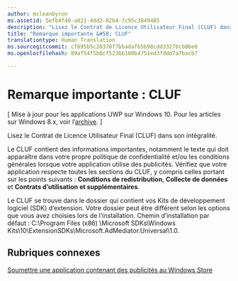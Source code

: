 ```yaml
---
author: mcleanbyron
ms.assetid: 5efb4f40-a021-4dd2-82b4-7c95c3849485
description: "Lisez le Contrat de Licence Utilisateur Final (CLUF) dans son intégralité pour connaître les informations importantes."
title: "Remarque importante &#58; CLUF"
translationtype: Human Translation
ms.sourcegitcommit: cf695b5c20378f7bbadafb5b98cdd3327bcb0be6
ms.openlocfilehash: 89af54f5b8cf52366100b4751ed37ddd7a7bacb7

---
```


# Remarque importante &#58; CLUF


\[ Mise à jour pour les applications UWP sur Windows 10. Pour les articles sur Windows 8.x, voir l’[archive](http://go.microsoft.com/fwlink/p/?linkid=619132). \]

Lisez le Contrat de Licence Utilisateur Final (CLUF) dans son intégralité.

Le CLUF contient des informations importantes, notamment le texte qui doit apparaître dans votre propre politique de confidentialité et/ou les conditions générales lorsque votre application utilise des publicités. Vérifiez que votre application respecte toutes les sections du CLUF, y compris celles portant sur les points suivants : **Conditions de redistribution**, **Collecte de données** et **Contrats d’utilisation et supplémentaires**.

Le CLUF se trouve dans le dossier qui contient vos Kits de développement logiciel (SDK) d’extension. Votre dossier peut être différent selon les options que vous avez choisies lors de l’installation. Chemin d’installation par défaut : C:\\Program Files (x86) \\Microsoft SDKs\\Windows Kits\\10\\ExtensionSDKs\\Microsoft.AdMediator.Universal\\1.0.

## Rubriques connexes

[Soumettre une application contenant des publicités au Windows Store](submit-an-app-with-ads-to-the-windows-store.md)

 

 



<!--HONumber=Jun16_HO4-->


